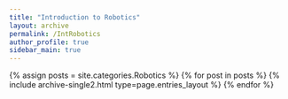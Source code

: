 ```yaml
---
title: "Introduction to Robotics"
layout: archive
permalink: /IntRobotics
author_profile: true
sidebar_main: true
---
```


{% assign posts = site.categories.Robotics %}
{% for post in posts %} {% include archive-single2.html type=page.entries_layout %} {% endfor %}
